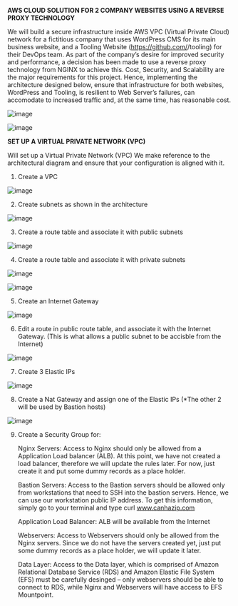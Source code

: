 **AWS CLOUD SOLUTION FOR 2 COMPANY WEBSITES USING A REVERSE PROXY TECHNOLOGY**

We will build a secure infrastructure inside AWS VPC (Virtual Private Cloud) network for a fictitious company  that uses WordPress CMS for its main business website, and a Tooling Website (https://github.com/<your-name>/tooling) for their DevOps team. As part of the company’s desire for improved security and performance, a decision has been made to use a reverse proxy technology from NGINX to achieve this.
Cost, Security, and Scalability are the major requirements for this project. Hence, implementing the architecture designed below, ensure that infrastructure for both websites, WordPress and Tooling, is resilient to Web Server’s failures, can accomodate to increased traffic and, at the same time, has reasonable cost.
  
![image](https://user-images.githubusercontent.com/67065306/136455349-9646ab29-7828-4432-a69b-626caa3a7322.png)
  
  
![image](https://user-images.githubusercontent.com/67065306/136625145-421d6470-e0a5-4154-962a-3aedd3bd44bb.png)

  
 **SET UP A VIRTUAL PRIVATE NETWORK (VPC)**
  
  Will set up a Virtual Private Network (VPC)
  We make reference to the architectural diagram and ensure that your configuration is aligned with it.

  1. Create a VPC
  
  ![image](https://user-images.githubusercontent.com/67065306/136627813-81ddaaf4-fc74-4d7f-a370-147c8f6fcc7f.png)

  2. Create subnets as shown in the architecture
  
  ![image](https://user-images.githubusercontent.com/67065306/137033087-47f4b85e-ba38-423b-b8d5-fe6253a83b39.png)

    
  3. Create a route table and associate it with public subnets
  
  ![image](https://user-images.githubusercontent.com/67065306/137033035-543a2262-42e6-45b6-8294-d9b9d7516e17.png)

    
  4. Create a route table and associate it with private subnets
  
  ![image](https://user-images.githubusercontent.com/67065306/137033489-b7cd7b57-98d1-4f92-829a-c92695381902.png)

  ![image](https://user-images.githubusercontent.com/67065306/137033533-8231ef84-b855-4578-b5ad-5949b16dda16.png)

    
  5. Create an Internet Gateway
  
 ![image](https://user-images.githubusercontent.com/67065306/137033662-e570c753-a550-469b-94af-c64a7aa7b4a1.png)
  
 6. Edit a route in public route table, and associate it with the Internet Gateway. (This is what allows a public subnet to be accisble from the Internet)

 ![image](https://user-images.githubusercontent.com/67065306/137033742-0c89255e-e489-4775-8b16-b9bdceeeea84.png)

    
  7. Create 3 Elastic IPs
  
  ![image](https://user-images.githubusercontent.com/67065306/137035302-a1d5f516-2753-4c60-b68a-b1f33f997507.png)

  8. Create a Nat Gateway and assign one of the Elastic IPs (*The other 2 will be used by Bastion hosts)
  
  ![image](https://user-images.githubusercontent.com/67065306/137035757-96bf6fe2-fe7f-4535-b9f6-5d4a1dc22528.png)
  
  9. Create a Security Group for:

     Nginx Servers: Access to Nginx should only be allowed from a Application Load balancer (ALB). At this point, we have not created a load balancer, 
     therefore we will update the rules later. For now, just create it and put some dummy records as a place holder.
  
  
  
     Bastion Servers: Access to the Bastion servers should be allowed only from workstations that need to SSH into the bastion servers. Hence, we can 
     use our workstation public IP address. To get this information, simply go to your terminal and type curl www.canhazip.com
  
  
     Application Load Balancer: ALB will be available from the Internet
  
  
     Webservers: Access to Webservers should only be allowed from the Nginx servers. Since we do not have the servers created yet, 
     just put some dummy records as a place holder, we will update it later.
  
  
     Data Layer: Access to the Data layer, which is comprised of Amazon Relational Database Service (RDS) and Amazon Elastic File System (EFS) 
     must be carefully desinged – only webservers should be able to connect to RDS, while Nginx and Webservers will have access to EFS Mountpoint.
  
